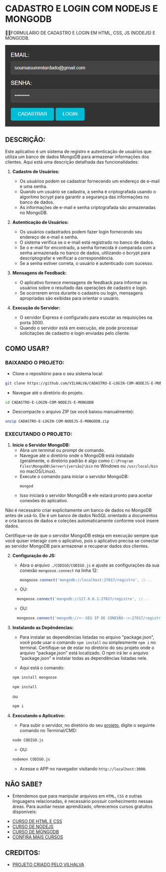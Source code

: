 # CADASTRO E LOGIN COM NODEJS E MONGODB
👨‍🏫FORMULARIO DE CADASTRO E LOGIN EM HTML, CSS, JS (NODEJS) E MONGODB.

<img src="FOTO.png" align="center" width="500"> <br> 

## DESCRIÇÃO:
Este aplicativo é um sistema de registro e autenticação de usuários que utiliza um banco de dados MongoDB para armazenar informações dos clientes. Aqui está uma descrição detalhada das funcionalidades:

1. **Cadastro de Usuários:**
   - Os usuários podem se cadastrar fornecendo um endereço de e-mail e uma senha.
   - Quando um usuário se cadastra, a senha é criptografada usando o algoritmo bcrypt para garantir a segurança das informações no banco de dados.
   - As informações de e-mail e senha criptografada são armazenadas no MongoDB.

2. **Autenticação de Usuários:**
   - Os usuários cadastrados podem fazer login fornecendo seu endereço de e-mail e senha.
   - O sistema verifica se o e-mail está registrado no banco de dados.
   - Se o e-mail for encontrado, a senha fornecida é comparada com a senha armazenada no banco de dados, utilizando o bcrypt para descriptografar e verificar a correspondência.
   - Se a senha estiver correta, o usuário é autenticado com sucesso.

3. **Mensagens de Feedback:**
   - O aplicativo fornece mensagens de feedback para informar os usuários sobre o resultado das operações de cadastro e login.
   - Se ocorrerem erros durante o cadastro ou login, mensagens apropriadas são exibidas para orientar o usuário.

4. **Execução do Servidor:**
   - O servidor Express é configurado para escutar as requisições na porta 3000.
   - Quando o servidor está em execução, ele pode processar solicitações de cadastro e login enviadas pelo cliente.

## COMO USAR?
### BAIXANDO O PROJETO:
* Clone o repositório para o seu sistema local:

```bash
git clone https://github.com/VILHALVA/CADASTRO-E-LOGIN-COM-NODEJS-E-MONGODB.git
```

* Navegue até o diretório do projeto.

```bash
cd CADASTRO-E-LOGIN-COM-NODEJS-E-MONGODB
```

* Descompacte o arquivo ZIP (se você baixou manualmente):

```bash
unzip CADASTRO-E-LOGIN-COM-NODEJS-E-MONGODB.zip
```

### EXECUTANDO O PROJETO:
1. **Inicie o Servidor MongoDB:**
   - Abra um terminal ou prompt de comando.
   - Navegue até o diretório onde o MongoDB está instalado (geralmente, o diretório padrão é algo como `C:\Program Files\MongoDB\Server\{versão}\bin` no Windows ou `/usr/local/bin` no macOS/Linux).
   - Execute o comando para iniciar o servidor MongoDB:
     ```
     mongod
     ```
   - Isso iniciará o servidor MongoDB e ele estará pronto para aceitar conexões do aplicativo.

Não é necessário criar explicitamente um banco de dados no MongoDB antes de usá-lo. Ele é um banco de dados NoSQL orientado a documentos e cria bancos de dados e coleções automaticamente conforme você insere dados.

Certifique-se de que o servidor MongoDB esteja em execução sempre que você quiser interagir com o aplicativo, pois o aplicativo precisa se conectar ao servidor MongoDB para armazenar e recuperar dados dos clientes.

2. **Configuração do JS:**

   - Abra o arquivo `./CODIGO/CODIGO.js` e ajuste as configurações da sua conexão `mongoose.connect` na linha 12:

     ```javascript
     mongoose.connect('mongodb://localhost:27017/registro', //...
     ```

   - OU:
   ```javascript
     mongoose.connect('mongodb://127.0.0.1:27017/registro', //...
     ```

   - OU:
   ```javascript
     mongoose.connect('mongodb://<--SEU IP DE CONEXÃO-->:27017/registro', //...
     ```

3. **Instalando as Depêndencias:**

   - Para instalar as dependências listadas no arquivo "package.json", você pode usar o comando `npm install` ou simplesmente `npm i` no terminal. Certifique-se de estar no diretório do seu projeto onde o arquivo "package.json" está localizado. O npm irá ler o arquivo "package.json" e instalar todas as dependências listadas nele. 

   - Aqui está o comando:

   ```bash
   npm install mongoose
   ```

   ```bash
   npm install
   ```

   ou

   ```bash
   npm i
   ```

4. **Executando o Aplicativo:**

   - Para subir o servidor, no diretório do seu [projeto](./CODIGO/CODIGO.js), digite o seguinte comando no Terminal/CMD:
   ```bash
   node CODIGO.js
   ```
   - OU:
   ```bash
   nodemon CODIGO.js
   ```

   - Acesse o APP no navegador visitando `http://localhost:3000`.

## NÃO SABE?
- Entendemos que para manipular arquivos em `HTML`, `CSS` e outras linguagens relacionadas, é necessário possuir conhecimento nessas áreas. Para auxiliar nesse aprendizado, oferecemos cursos gratuitos disponíveis:
* [CURSO DE HTML E CSS](https://github.com/VILHALVA/CURSO-DE-HTML-E-CSS)
* [CURSO DE NODEJS](https://github.com/VILHALVA/CURSO-DE-NODEJS)
* [CURSO DE MONGODB](https://github.com/VILHALVA/CURSO-DE-MONGODB)
* [CONFIRA MAIS CURSOS](https://github.com/VILHALVA?tab=repositories&q=+topic:CURSO)

## CREDITOS:
- [PROJETO CRIADO PELO VILHALVA](https://github.com/VILHALVA)




